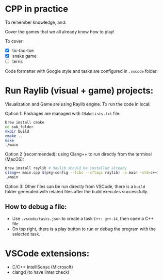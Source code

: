 # CPP in practice

To remember knowledge, and:

Cover the games that we all already know how to play!

To cover:

- [x] tic-tac-toe
- [x] snake game
- [ ] terris

Code formatter with Google style and tasks are configured in `.vscode` folder.

# Run Raylib (visual + game) projects: 

Visualization and Game are using Raylib engine. To run the code in local:

Option 1: Packages are managed with `CMakeLists.txt` file:

```bash
brew install cmake
cd sub_folder
mkdir build
cmake ..
make
./main
```

Option 2 (recommended): using Clang++ to run directly from the terminal (MacOS):

```bash
brew install raylib # Raylib should be installed already
clang++ main.cpp $(pkg-config --libs --cflags raylib) -o main -std=c++11
./main
```

Option 3: Other files can be run directly from VSCode, there is a `build` folder generated with related files after the build executes successfully.

## How to debug a file:

- Use `.vscode/tasks.json` to create a task `C++: g++-14`, then open a C++ file. 
- On top right, there is a play button to run or debug the program with the selected task.


# VSCode extensions:

- C/C++ IntelliSense (Microsoft)
- clangd (to have linter check)
